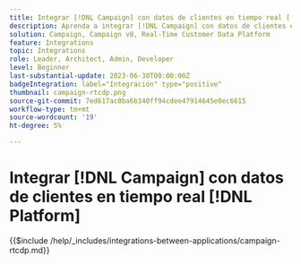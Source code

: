 ```yaml
---
title: Integrar [!DNL Campaign] con datos de clientes en tiempo real [!DNL Platform]
description: Aprenda a integrar [!DNL Campaign] con datos de clientes en tiempo real [!DNL Platform].
solution: Campaign, Campaign v8, Real-Time Customer Data Platform
feature: Integrations
topic: Integrations
role: Leader, Architect, Admin, Developer
level: Beginner
last-substantial-update: 2023-06-30T00:00:00Z
badgeIntegration: label="Integración" type="positive"
thumbnail: campaign-rtcdp.png
source-git-commit: 7ed617ac0ba6b340ff94cdee47914645e0ec6615
workflow-type: tm+mt
source-wordcount: '19'
ht-degree: 5%

---
```



# Integrar [!DNL Campaign] con datos de clientes en tiempo real [!DNL Platform]

{{$include /help/_includes/integrations-between-applications/campaign-rtcdp.md}}
